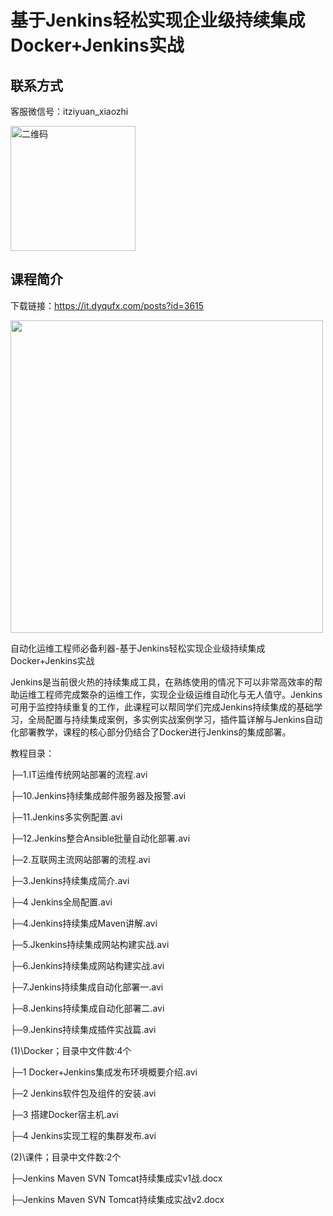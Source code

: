 # 基于Jenkins轻松实现企业级持续集成 Docker+Jenkins实战

## 联系方式

客服微信号：itziyuan_xiaozhi

<img src="https://ziyuanyun.oss-cn-guangzhou.aliyuncs.com/common/20240614073449/666b82192834a.jpg" width="200" height="200" alt="二维码">

## 课程简介

下载链接：https://it.dyqufx.com/posts?id=3615

<img src="https://ziyuanyun.oss-cn-guangzhou.aliyuncs.com/yun/20240515185238/664493f68ff3c.jpg" width="500" alt="">

  

 自动化运维工程师必备利器-基于Jenkins轻松实现企业级持续集成 Docker+Jenkins实战

 Jenkins是当前很火热的持续集成工具，在熟练使用的情况下可以非常高效率的帮助运维工程师完成繁杂的运维工作，实现企业级运维自动化与无人值守。Jenkins可用于监控持续重复的工作，此课程可以帮同学们完成Jenkins持续集成的基础学习，全局配置与持续集成案例，多实例实战案例学习，插件篇详解与Jenkins自动化部署教学，课程的核心部分仍结合了Docker进行Jenkins的集成部署。

 教程目录：

 ├─1.IT运维传统网站部署的流程.avi

 ├─10.Jenkins持续集成邮件服务器及报警.avi

 ├─11.Jenkins多实例配置.avi

 ├─12.Jenkins整合Ansible批量自动化部署.avi

 ├─2.互联网主流网站部署的流程.avi

 ├─3.Jenkins持续集成简介.avi

 ├─4 Jenkins全局配置.avi

 ├─4.Jenkins持续集成Maven讲解.avi

 ├─5.Jkenkins持续集成网站构建实战.avi

 ├─6.Jenkins持续集成网站构建实战.avi

 ├─7.Jenkins持续集成自动化部署一.avi

 ├─8.Jenkins持续集成自动化部署二.avi

 ├─9.Jenkins持续集成插件实战篇.avi

 (1)\Docker；目录中文件数:4个

 ├─1 Docker+Jenkins集成发布环境概要介绍.avi

 ├─2 Jenkins软件包及组件的安装.avi

 ├─3 搭建Docker宿主机.avi

 ├─4 Jenkins实现工程的集群发布.avi

 (2)\课件；目录中文件数:2个

 ├─Jenkins Maven SVN Tomcat持续集成实v1战.docx

 ├─Jenkins Maven SVN Tomcat持续集成实战v2.docx

  